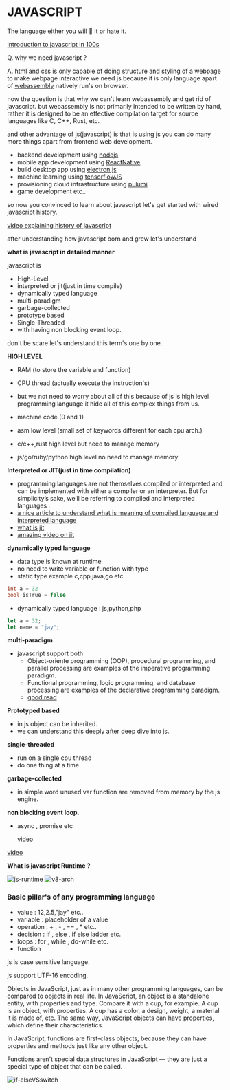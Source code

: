 # JAVASCRIPT

The language either you will 💖 it or hate it.

[introduction to javascript in 100s](https://www.youtube.com/watch?v=DHjqpvDnNGE)

Q. why we need javascript ?

A. html and css is only capable of doing structure and styling of a webpage to make webpage interactive we need js because it is only language apart of [webassembly](https://developer.mozilla.org/en-US/docs/WebAssembly/Concepts#:~:text=WebAssembly%20is%20a%20new%20type,C%2B%2B%2C%20Rust%2C%20etc.) natively run's on browser.

now the question is that why we can't learn webassembly and get rid of javascript. but webassembly is not primarily intended to be written by hand, rather it is designed to be an effective compilation target for source languages like C, C++, Rust, etc.

and other advantage of js(javascript) is that is using js you can do many more things apart from frontend web development.

- backend development using [nodejs](http://nodejs.org/)
- mobile app development using [ReactNative](https://reactnative.dev/)
- build desktop app using [electron.js](https://www.electronjs.org/)
- machine learning using [tensorflowJS](https://www.tensorflow.org/js)
- provisioning cloud infrastructure using [pulumi](https://www.pulumi.com/docs/intro/languages/javascript/)
- game development
  etc..

so now you convinced to learn about javascript let's get started with wired javascript history.

[video explaining history of javascript](https://www.youtube.com/watch?v=Sh6lK57Cuk4)

after understanding how javascript born and grew let's understand

**what is javascript in detailed manner**

javascript is

- High-Level
- interpreted or jit(just in time compile)
- dynamically typed language
- multi-paradigm
- garbage-collected
- prototype based
- Single-Threaded
- with having non blocking event loop.

don't be scare let's understand this term's one by one.

**HIGH LEVEL**

- RAM (to store the variable and function)
- CPU thread (actually execute the instruction's)
- but we not need to worry about all of this because of js is high level programming language it hide all of this complex things from us.

- machine code (0 and 1)
- asm low level (small set of keywords different for each cpu arch.)
- c/c++,rust high level but need to manage memory
- js/go/ruby/python high level no need to manage memory

**Interpreted or JIT(just in time compilation)**

- programming languages are not themselves compiled or interpreted and can be implemented with either a compiler or an interpreter. But for simplicity’s sake, we’ll be referring to compiled and interpreted languages .
- [a nice article to understand what is meaning of compiled language and interpreted language](https://www.educative.io/blog/compiled-vs-interpreted-language)
- [what is jit](https://hacks.mozilla.org/2017/02/a-crash-course-in-just-in-time-jit-compilers/)
- [amazing video on jit](https://www.youtube.com/watch?v=d7KHAVaX_Rs&t=134s)

**dynamically typed language**

- data type is known at runtime
- no need to write variable or function with type
- static type example c,cpp,java,go etc.

```c
int a = 32
bool isTrue = false
```

- dynamically typed language : js,python,php

```js
let a = 32;
let name = "jay";
```

**multi-paradigm**

- javascript support both
  - Object-oriente programming (OOP), procedural programming, and parallel processing are examples of the imperative programming paradigm.
  - Functional programming, logic programming, and database processing are examples of the declarative programming paradigm.
  - [good read](https://javascript.plainenglish.io/what-are-javascript-programming-paradigms-3ef0f576dfdb)

**Prototyped based**

- in js object can be inherited.
- we can understand this deeply after deep dive into js.

**single-threaded**

- run on a single cpu thread
- do one thing at a time

**garbage-collected**

- in simple word unused var function are removed from memory by the js engine.

**non blocking event loop.**

- async , promise etc
  
  [video](https://www.youtube.com/watch?v=8aGhZQkoFbQ&t=8s)
  

[video](https://www.youtube.com/watch?v=FSs_JYwnAdI)

**What is javascript Runtime ?**

![js-runtime](./images/javascript-runtime-environment.png)
![v8-arch](./images/v8-engine-arch.webp)

### Basic pillar's of any programming language

  - value : 12,2.5,"jay" etc..
  - variable : placeholder of a value
  - operation : + , - , == , \* etc..
  - decision : if , else , if else ladder etc.
  - loops : for , while , do-while etc.
  - function

js is case sensitive language.

js support UTF-16 encoding.

Objects in JavaScript, just as in many other programming languages, can be compared to objects in real life. In JavaScript, an object is a standalone entity, with properties and type. Compare it with a cup, for example. A cup is an object, with properties. A cup has a color, a design, weight, a material it is made of, etc. The same way, JavaScript objects can have properties, which define their characteristics.

In JavaScript, functions are first-class objects, because they can have properties and methods just like any other object.

Functions aren't special data structures in JavaScript — they are just a special type of object that can be called.

![if-elseVSswitch](images/if-elseVSswitch.png)